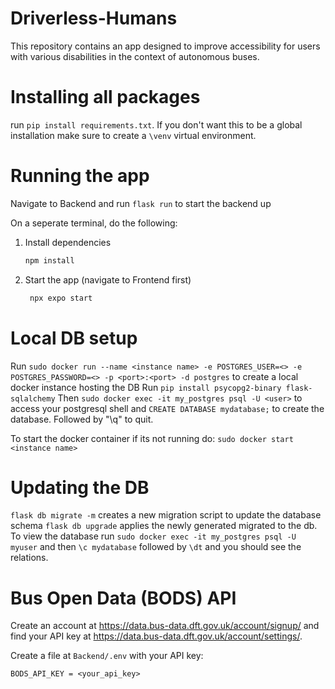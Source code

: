 # Driverless-Humans
This repository contains an app designed to improve accessibility for users with various disabilities in the context of autonomous buses.

# Installing all packages
run `pip install requirements.txt`.  If you don't want this to be a global installation make sure to create a `\venv` virtual environment.

# Running the app
Navigate to Backend and run `flask run` to start the backend up

On a seperate terminal, do the following:
1. Install dependencies

   ```bash
   npm install
   ```

2. Start the app (navigate to Frontend first)

   ```bash
    npx expo start

# Local DB setup 
Run `sudo docker run --name <instance name> -e POSTGRES_USER=<> -e POSTGRES_PASSWORD=<> -p <port>:<port> -d postgres` to create a local docker instance hosting the DB
Run `pip install psycopg2-binary flask-sqlalchemy`
Then `sudo docker exec -it my_postgres psql -U <user>` to access your postgresql shell and `CREATE DATABASE mydatabase;` to create the database. Followed by "\q" to quit.

To start the docker container if its not running do: `sudo docker start <instance name>`

# Updating the DB
`flask db migrate -m` creates a new migration script to update the database schema
`flask db upgrade` applies the newly generated migrated to the db.
To view the database run `sudo docker exec -it my_postgres psql -U myuser` and then `\c mydatabase` followed by `\dt` and you should see the relations.

# Bus Open Data (BODS) API

Create an account at https://data.bus-data.dft.gov.uk/account/signup/ and find your API key at https://data.bus-data.dft.gov.uk/account/settings/.

Create a file at `Backend/.env` with your API key:
```
BODS_API_KEY = <your_api_key>
```
